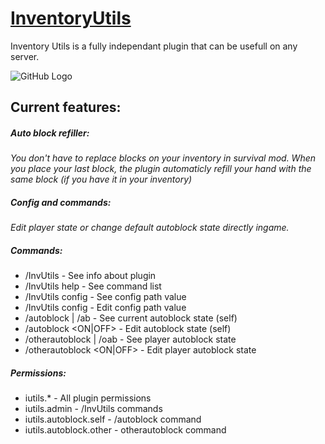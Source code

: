 # [InventoryUtils](https://www.spigotmc.org/resources/inventoryutils.39925/) #
Inventory Utils is a fully independant plugin that can be usefull on any server.


![GitHub Logo](https://proxy.spigotmc.org/3092b029bee6a8b3956c0728bb08ce49948cc82d?url=https%3A%2F%2Fmedia.giphy.com%2Fmedia%2FwFl2JcuBIfDSE%2Fgiphy.gif)

## Current features: ##

##### Auto block refiller: #####
_You don't have to replace blocks on your inventory in survival mod. When you place your last block, the plugin automaticly refill your hand with the same block (if you have it in your inventory)_

##### Config and commands: #####
_Edit player state or change default autoblock state directly ingame.​_

##### Commands: #####
* /InvUtils - See info about plugin
* /InvUtils help - See command list
* /InvUtils config <path> - See config path value
* /InvUtils config <path> <value> - Edit config path value
* /autoblock | /ab - See current autoblock state (self)
* /autoblock <ON|OFF> - Edit autoblock state (self)
* /otherautoblock <name> | /oab - See player autoblock state
* /otherautoblock <name> <ON|OFF> - Edit player autoblock state

##### Permissions: #####
* iutils.* - All plugin permissions
* iutils.admin - /InvUtils commands
* iutils.autoblock.self - /autoblock command
* iutils.autoblock.other - otherautoblock command